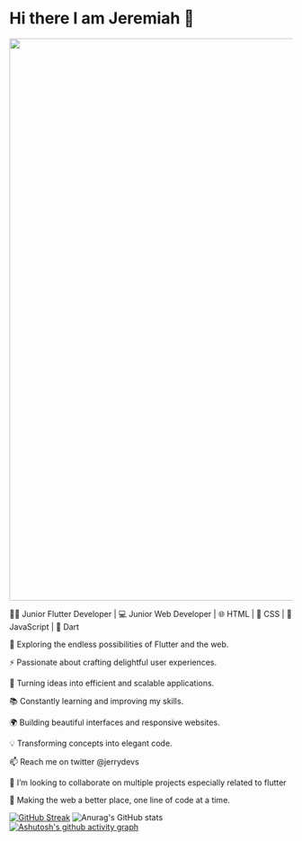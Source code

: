 <p align = "center"> <h1 > Hi there I am Jeremiah 👋</h1> </p> 
<img src="https://github.com/Anmol-Baranwal/Cool-GIFs-For-GitHub/assets/74038190/0c7eb6ed-663b-4ce4-bfbd-18239a38ba1b" width="1000">
<br>

👨‍💻 Junior Flutter Developer | 💻 Junior Web Developer | 🌐 HTML | 🎨 CSS | 🚀 JavaScript | 🎯 Dart

🔭 Exploring the endless possibilities of Flutter and the web.

⚡️ Passionate about crafting delightful user experiences.

🌟 Turning ideas into efficient and scalable applications.

📚 Constantly learning and improving my skills.

🌍 Building beautiful interfaces and responsive websites.

💡 Transforming concepts into elegant code.

📫 Reach me on twitter @jerrydevs

👯 I’m looking to collaborate on multiple projects especially related to flutter

🚀 Making the web a better place, one line of code at a time.

[![GitHub Streak](https://streak-stats.demolab.com?user=jjboy55&theme=github-dark-blue)](https://git.io/streak-stats) ![Anurag's GitHub stats](https://github-readme-stats.vercel.app/api?username=jjboy55&show_icons=true&theme=transparent)
[![Ashutosh's github activity graph](https://github-readme-activity-graph.vercel.app/graph?username=jjboy55&theme=github-compact)](https://github.com/jjboy55/github-readme-activity-graph)


